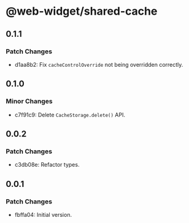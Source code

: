 # @web-widget/shared-cache

## 0.1.1

### Patch Changes

- d1aa8b2: Fix `cacheControlOverride` not being overridden correctly.

## 0.1.0

### Minor Changes

- c7f91c9: Delete `CacheStorage.delete()` API.

## 0.0.2

### Patch Changes

- c3db08e: Refactor types.

## 0.0.1

### Patch Changes

- fbffa04: Initial version.
